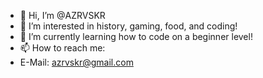 - 👋 Hi, I’m @AZRVSKR
- 👀 I’m interested in history, gaming, food, and coding!
- 🌱 I’m currently learning how to code on a beginner level!
- 📫 How to reach me: 
- E-Mail: azrvskr@gmail.com

<!---
AZRVSKR/AZRVSKR is a ✨ special ✨ repository because its `README.md` (this file) appears on your GitHub profile.
You can click the Preview link to take a look at your changes.
--->
